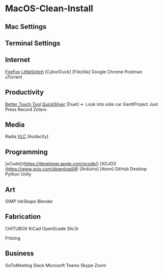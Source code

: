 # MacOS-Clean-Install

## Mac Settings

## Terminal Settings

## Internet
[FireFox](https://www.mozilla.org/en-US/firefox/accounts/)
[LittleSnitch](https://www.obdev.at/products/littlesnitch/download.html)
[CyborDuck]
[Filezilla]
Google Chrome
Postman
uTorrent


## Productivity
[Better Touch Tool]()
[QuickSilver](https://qsapp.com/download.php)
[Duet] <- Look into side car
GanttProject
Just Press Record
Zotero

## Media
Radia
[VLC](https://www.videolan.org/vlc/download-macosx.html)
[Audacity]


## Programming
[xCode])(https://developer.apple.com/xcode/)
[XOJO])(https://www.xojo.com/download/#)
[Arduino]
[Atom]
GitHub Desktop
Python
Unity

## Art
GIMP
InkSkape
Blender

## Fabrication
CHITUBOX
KiCad
OpenScade
Slic3r

Fritzing

## Business
GoToMeeting
Slack
Microsoft Teams
Skype
Zoom



